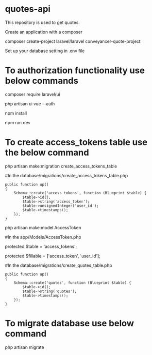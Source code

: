 # quotes-api
This repository is used to get quotes. 

Create an application with a composer

composer create-project laravel/laravel conveyancer-quote-project

Set up your database setting in .env file

# To authorization functionality use below commands

composer require laravel/ui

php artisan ui vue --auth

npm install 

npm run dev


# To create access_tokens table use the below command

php artisan make:migration create_access_tokens_table

#In the database/migrations/create_access_tokens_table.php

	public function up()
    {
        Schema::create('access_tokens', function (Blueprint $table) {
            $table->id();
            $table->string('access_token');
            $table->unsignedInteger('user_id');
            $table->timestamps();
        });
    }


php artisan make:model AccessToken

#In the app/Models/AccessToken.php

protected $table = 'access_tokens';

protected $fillable = ['access_token', 'user_id'];


#In the database/migrations/create_quotes_table.php

	public function up()
    {
        Schema::create('quotes', function (Blueprint $table) {
            $table->id();
            $table->string('quotes');
            $table->timestamps();
        });
    }

# To migrate database use below command

php artisan migrate